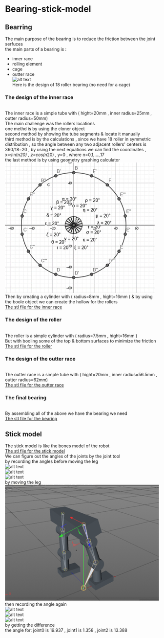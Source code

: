 # Bearing-stick-model
## Bearring
The main purpose of the bearing is to reduce the friction between the joint serfuces
<br/> the main parts of a bearing is :
* inner race
* rolling element
* cage
* outter race
<br/> ![alt text](https://koyo.jtekt.co.jp/en/uploads/column01_03_02.png)
<br/> Here is the design of 18 roller bearing (no need for a cage)
### The design of the inner race 
<br/> The inner race is a simple tube with ( hight=20mm , inner radius=25mm , outter radius=50mm)
<br/> The main challenge was the rollers locations 
<br/> one methd is by using the cloner object
<br/> second method by showing the tube segments & locate it manually 
<br/> third method is by the calculations , since we have 18 roller in symmetric distribution , so the angle between any two adjacent rollers' centers is 360/18=20 , by using the next equations we can find the coordinates , x=sin(n*20) , z=cos(n*20) , y=0 , where n=0,1,....,17
<br/> the last method is by using geometry graphing calculator
<br/> ![alt text](https://github.com/Maashn5/Bearing-stick-model/blob/main/bearing/location%20of%20roller.png)
<br/> Then by creating a cylinder with ( radius=8mm , hight=16mm ) & by using the boole object we can create the hollow for the rollers
<br/> [The stl file for the inner race](https://github.com/Maashn5/Bearing-stick-model/blob/main/bearing/inner%20race%20(ring).stl)
### The design of the roller
<br/> The roller is a simple cylinder with ( radius=7.5mm , hight=16mm )
<br/> But with booling some of the top & bottom surfaces to minimize the friction 
<br/> [The stl file for the roller](https://github.com/Maashn5/Bearing-stick-model/blob/main/bearing/roller.stl)
### The design of the outter race
<br/> The outter race is a simple tube with ( hight=20mm , inner radius=56.5mm , outter radius=62mm)
<br/> [The stl file for the outter race](https://github.com/Maashn5/Bearing-stick-model/blob/main/bearing/outter%20race%20(ring).stl)
### The final bearing
<br/> By assembling all of the above we have the bearing we need
<br/> [The stl file for the bearing](https://github.com/Maashn5/Bearing-stick-model/blob/main/bearing/%E2%80%8F%E2%80%8F%E2%80%8F%E2%80%8Fbearing.stl)
## Stick model
The stick model is like the bones model of the robot
<br/> [The stl file for the stick model](https://github.com/Maashn5/Bearing-stick-model/blob/main/stick%20model/stick%20model.stl)
<br/> We can figure out the angles of the joints by the joint tool 
<br/> by recording the angles before moving the leg 
<br/> ![alt text](https://github.com/Maashn5/Bearing-stick-model/blob/main/stick%20model/Joint0_before.png)
<br/> ![alt text](https://github.com/Maashn5/Bearing-stick-model/blob/main/stick%20model/Joint1_before.png)
<br/> ![alt text](https://github.com/Maashn5/Bearing-stick-model/blob/main/stick%20model/Joint2_before.png)
<br/> by moving the leg 
<br/> ![alt text](https://github.com/Maashn5/Bearing-stick-model/blob/main/stick%20model/Tilted.png)
<br/> then recording the angle again 
<br/> ![alt text](https://github.com/Maashn5/Bearing-stick-model/blob/main/stick%20model/Joint0_after.png)
<br/> ![alt text](https://github.com/Maashn5/Bearing-stick-model/blob/main/stick%20model/Joint1_after.png)
<br/> ![alt text](https://github.com/Maashn5/Bearing-stick-model/blob/main/stick%20model/Joint2_after.png)
<br/> by getting the difference
<br/> the angle for: joint0 is 19.937 , joint1 is 1.358 , joint2 is 13.388
